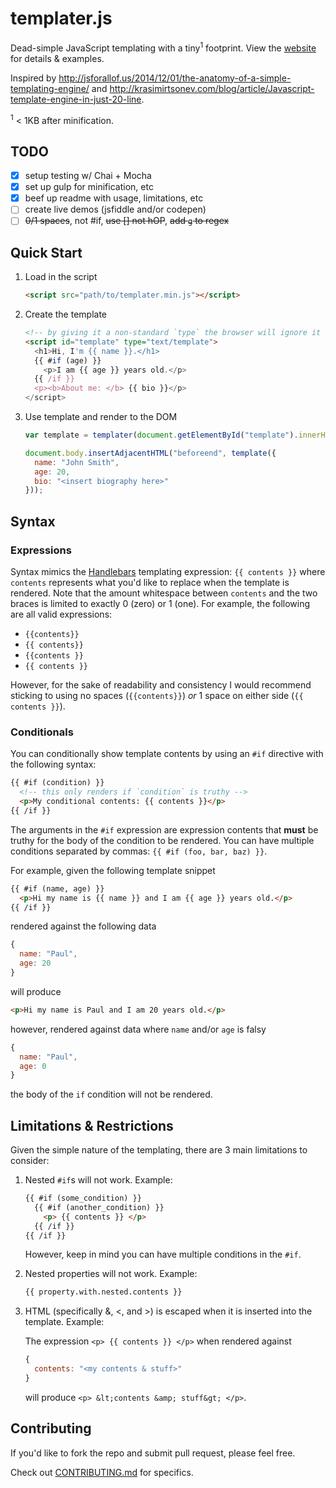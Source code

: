 # templater.js
Dead-simple JavaScript templating with a tiny<sup>1</sup> footprint. View the [website][homepage] for details & examples.

Inspired by http://jsforallof.us/2014/12/01/the-anatomy-of-a-simple-templating-engine/ and http://krasimirtsonev.com/blog/article/Javascript-template-engine-in-just-20-line.

<sup>1</sup> < 1KB after minification.

## TODO

- [x] setup testing w/ Chai + Mocha
- [x] set up gulp for minification, etc
- [x] beef up readme with usage, limitations, etc
- [ ] create live demos (jsfiddle and/or codepen)
- [ ] ~~0/1 spaces~~, not #if, ~~use [] not hOP~~, ~~add `g` to regex~~

## Quick Start

1. Load in the script

    ```html
    <script src="path/to/templater.min.js"></script>
    ```

2. Create the template

    ```html
    <!-- by giving it a non-standard `type` the browser will ignore it -->
    <script id="template" type="text/template">
      <h1>Hi, I'm {{ name }}.</h1>
      {{ #if (age) }}
        <p>I am {{ age }} years old.</p>
      {{ /if }}
      <p><b>About me: </b> {{ bio }}</p>
    </script>
    ```

3. Use template and render to the DOM

    ```javascript
    var template = templater(document.getElementById("template").innerHTML);

    document.body.insertAdjacentHTML("beforeend", template({
      name: "John Smith",
      age: 20,
      bio: "<insert biography here>"
    }));
    ```

## Syntax

### Expressions

Syntax mimics the [Handlebars][handlebars] templating expression: `{{ contents }}` where `contents` represents what you'd like to replace when the template is rendered. Note that the amount whitespace between `contents` and the two braces is limited to exactly 0 (zero) or 1 (one). For example, the following are all valid expressions:

- `{{contents}}`
- `{{ contents}}`
- `{{contents }}`
- `{{ contents }}`

However, for the sake of readability and consistency I would recommend sticking to using no spaces (`{{contents}}`) _or_ 1 space on either side (`{{ contents }}`).

### Conditionals

You can conditionally show template contents by using an `#if` directive with the following syntax:

```html
{{ #if (condition) }}
  <!-- this only renders if `condition` is truthy -->
  <p>My conditional contents: {{ contents }}</p>
{{ /if }}
```

The arguments in the `#if` expression are expression contents that **must** be truthy for the body of the condition to be rendered. You can have multiple conditions separated by commas: `{{ #if (foo, bar, baz) }}`.

For example, given the following template snippet

```html
{{ #if (name, age) }}
  <p>Hi my name is {{ name }} and I am {{ age }} years old.</p>
{{ /if }}
```

rendered against the following data
```javascript
{
  name: "Paul",
  age: 20
}
```

will produce
```html
<p>Hi my name is Paul and I am 20 years old.</p>
```

however, rendered against data where `name` and/or `age` is falsy
```javascript
{
  name: "Paul",
  age: 0
}
```

the body of the `if` condition will not be rendered.

## Limitations & Restrictions

Given the simple nature of the templating, there are 3 main limitations to consider:

1. Nested `#if`s will not work. Example:

    ```html
    {{ #if (some_condition) }}
      {{ #if (another_condition) }}
        <p> {{ contents }} </p>
      {{ /if }}
    {{ /if }}
    ```

    However, keep in mind you can have multiple conditions in the `#if`.

2. Nested properties will not work. Example:

    ```html
    {{ property.with.nested.contents }}
    ```

3. HTML (specifically &, <, and >) is escaped when it is inserted into the template. Example:

    The expression `<p> {{ contents }} </p>` when rendered against
    ```javascript
    {
      contents: "<my contents & stuff>"
    }
    ```
    will produce `<p> &lt;contents &amp; stuff&gt; </p>`.

## Contributing

If you'd like to fork the repo and submit pull request, please feel free.

Check out [CONTRIBUTING.md][CONTRIBUTING] for specifics.

[CONTRIBUTING]: https://github.com/Pinjasaur/templater.js/blob/master/CONTRIBUTING.md
[handlebars]: http://handlebarsjs.com/
[homepage]: http://pinjasaur.github.io/templater.js/
